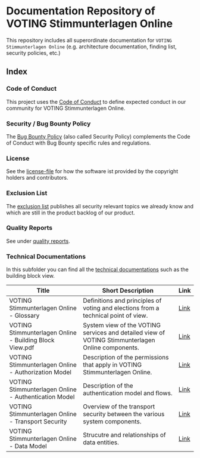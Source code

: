# Documentation Repository of VOTING Stimmunterlagen Online

This repository includes all superordinate documentation for `VOTING Stimmunterlagen Online` (e.g. architecture documentation, finding list, security policies, etc.)

## Index

### Code of Conduct

This project uses the [Code of Conduct](./CODE_OF_CONDUCT.md) to define expected conduct in our community for VOTING Stimmunterlagen Online.

### Security / Bug Bounty Policy

The [Bug Bounty Policy](./SECURITY.md) (also called Security Policy) complements the Code of Conduct with Bug Bounty specific rules and regulations.

### License

See the [license-file](./LICENSE) for how the software ist provided by the copyright holders and contributors.

### Exclusion List

The [exclusion list](./Exclusions.pdf) publishes all security relevant topics we already know and which are still in the product backlog of our product.

### Quality Reports

See under [quality reports](./technical-documentations/quality-reports).

### Technical Documentations

In this subfolder you can find all the [technical documentations](./technical-documentations) such as the building block view.

|Title|Short Description|Link|
|---|---|---|
|VOTING Stimmunterlagen Online - Glossary| Definitions and principles of voting and elections from a technical point of view. | [Link](./technical-documentations/VOTING_Stimmunterlagen_Online_Glossary.pdf)
|VOTING Stimmunterlagen Online - Building Block View.pdf| System view of the VOTING services and detailed view of VOTING Stimmunterlagen Online components. | [Link](./technical-documentations/VOTING_Stimmunterlagen_Online_Building_Block_View.pdf)
|VOTING Stimmunterlagen Online - Authorization Model| Description of the permissions that apply in VOTING Stimmunterlagen Online. | [Link](./technical-documentations/VOTING_Stimmunterlagen_Online_Authorization_Model.pdf)
|VOTING Stimmunterlagen Online - Authentication Model| Description of the authentication model and flows. | [Link](./technical-documentations/VOTING_Stimmunterlagen_Online_Authentication_Model.pdf)
|VOTING Stimmunterlagen Online - Transport Security| Overview of the transport security between the various system components. | [Link](./technical-documentations/VOTING_Stimmunterlagen_Online_Transport_Security.pdf)
|VOTING Stimmunterlagen Online - Data Model| Strucutre and relationships of data entities. | [Link](./technical-documentations/VOTING_Stimmunterlagen_Online_Data_Model.pdf)
